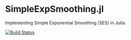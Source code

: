 # SimpleExpSmoothing.jl
Implementing Simple Exponential Smoothing (SES) in Julia.

[![Build Status](https://travis-ci.com/arvganesh/SimpleExpSmoothing.jl.svg?branch=master)](https://travis-ci.com/arvganesh/SimpleExpSmoothing.jl)
